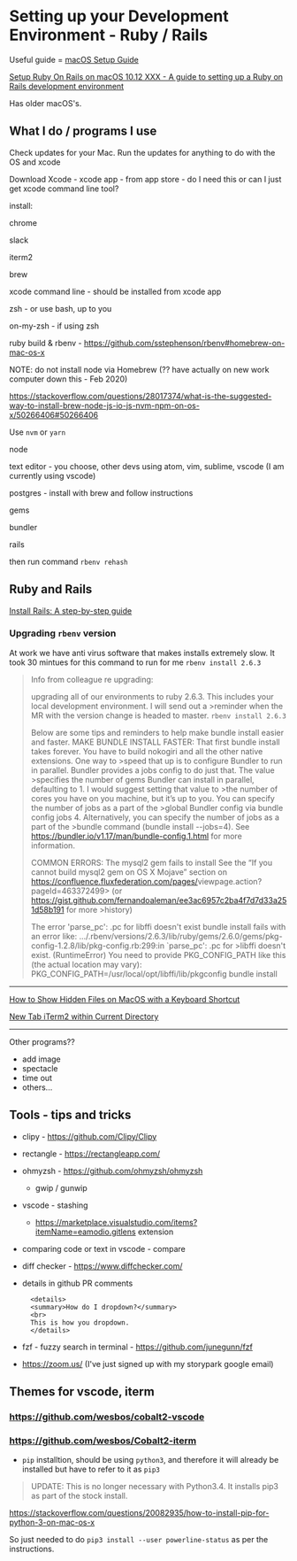 # Setting up your Development Environment - Ruby / Rails

Useful guide = [macOS Setup Guide](https://sourabhbajaj.com/mac-setup/)


[Setup Ruby On Rails on macOS 10.12 XXX - A guide to setting up a Ruby on Rails development environment](https://gorails.com/setup/osx/)

Has older macOS's.

## What I do / programs I use

Check updates for your Mac. Run the updates for anything to do with the OS and xcode

Download Xcode - xcode app - from app store - do I need this or can I just get xcode command line tool?

install:

chrome

slack

iterm2

brew

xcode command line - should be installed from xcode app

zsh - or use bash, up to you

on-my-zsh - if using zsh

ruby build & rbenv - <https://github.com/sstephenson/rbenv#homebrew-on-mac-os-x>

NOTE: do not install node via Homebrew (?? have actually on new work computer down this - Feb 2020)

<https://stackoverflow.com/questions/28017374/what-is-the-suggested-way-to-install-brew-node-js-io-js-nvm-npm-on-os-x/50266406#50266406>

Use `nvm` or `yarn`

node

text editor - you choose, other devs using atom, vim, sublime, vscode
(I am currently using vscode)

postgres - install with brew and follow instructions

gems

bundler

rails

then run command `rbenv rehash`

## Ruby and Rails

[Install Rails: A step-by-step guide](http://installrails.com/)

### Upgrading `rbenv` version

At work we have anti virus software that makes installs extremely slow. It took 30 mintues for this command to run for me `rbenv install 2.6.3`

> Info from colleague re upgrading:
>
> upgrading all of our environments to ruby 2.6.3. This includes your local development environment. I will send out a >reminder when the MR with the version change is headed to master.
> `rbenv install 2.6.3`
>
> Below are some tips and reminders to help make bundle install easier and faster.
> MAKE BUNDLE INSTALL FASTER:
> That first bundle install takes forever. You have to build nokogiri and all the other native extensions. One way to >speed that up is to configure Bundler to run in parallel. Bundler provides a jobs config to do just that. The value >specifies the number of gems Bundler can install in parallel, defaulting to 1. I would suggest setting that value to >the number of cores you have on you machine, but it’s up to you. You can specify the number of jobs as a part of the >global Bundler config via bundle config jobs 4. Alternatively, you can specify the number of jobs as a part of the >bundle command (bundle install --jobs=4). See <https://bundler.io/v1.17/man/bundle-config.1.html> for more information.
>
> COMMON ERRORS:
> The mysql2 gem fails to install
> See the “If you cannot build mysql2 gem on OS X Mojave” section on <https://confluence.fluxfederation.com/pages/>viewpage.action?pageId=463372499> (or <https://gist.github.com/fernandoaleman/ee3ac6957c2ba4f7d7d33a251d58b191> for more >history)
>
> The error 'parse_pc': .pc for libffi doesn't exist
> bundle install fails with an error like:
> .../.rbenv/versions/2.6.3/lib/ruby/gems/2.6.0/gems/pkg-config-1.2.8/lib/pkg-config.rb:299:in `parse_pc': .pc for >libffi doesn't exist. (RuntimeError)
> You need to provide PKG_CONFIG_PATH like this (the actual location may vary):
> PKG_CONFIG_PATH=/usr/local/opt/libffi/lib/pkgconfig bundle install

---

[How to Show Hidden Files on MacOS with a Keyboard Shortcut](http://osxdaily.com/2018/02/12/show-hidden-files-mac-keyboard-shortcut/)

[New Tab iTerm2 within Current Directory](https://medium.com/ayuth/new-tab-iterm2-with-in-current-directory-627b0c31734a)

---

Other programs??

- add image
- spectacle
- time out
- others...

## Tools - tips and tricks

- clipy - <https://github.com/Clipy/Clipy>

- rectangle - <https://rectangleapp.com/>

- ohmyzsh - <https://github.com/ohmyzsh/ohmyzsh>

  - gwip / gunwip

- vscode - stashing

  - <https://marketplace.visualstudio.com/items?itemName=eamodio.gitlens> extension

- comparing code or text in vscode - compare

- diff checker - <https://www.diffchecker.com/>

- details in github PR comments

  ```git
    <details>
    <summary>How do I dropdown?</summary>
    <br>
    This is how you dropdown.
    </details>
  ```

- fzf - fuzzy search in terminal - <https://github.com/junegunn/fzf>

- <https://zoom.us/> (I've just signed up with my storypark google email)

## Themes for vscode, iterm

### <https://github.com/wesbos/cobalt2-vscode>

### <https://github.com/wesbos/Cobalt2-iterm>

- `pip` installtion, should be using `python3`, and therefore it will already be installed but have to refer to it as `pip3`

> UPDATE: This is no longer necessary with Python3.4. It installs pip3 as part of the stock install.

<https://stackoverflow.com/questions/20082935/how-to-install-pip-for-python-3-on-mac-os-x>

So just needed to do `pip3 install --user powerline-status` as per the instructions.
